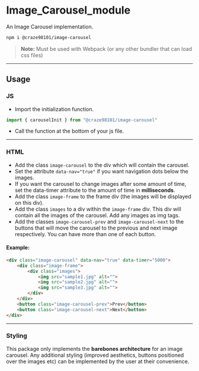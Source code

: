 # Image_Carousel_module
An Image Carousel implementation.
```bash
npm i @craze98101/image-carousel
```
> **Note:** Must be used with Webpack (or any other bundler that can load css files)

---

## Usage

### JS
- Import the initialization function.

```js
import { carouselInit } from "@craze98101/image-carousel"
```
- Call the function at the bottom of your js file.

---

### HTML
- Add the class `image-carousel` to the div which will contain the carousel.
- Set the attribute `data-nav="true"` if you want navigation dots below the images. 
- If you want the carousel to change images after some amount of time, set the data-timer attribute to the amount of time in **milliseconds**.
- Add the class `image-frame` to the frame div (the images will be displayed on this div).
- Add the class `images` to a div within the `image-frame` div. This div will contain all the images of the carousel. Add any images as img tags.
- Add the classes `image-carousel-prev` and `image-carousel-next` to the buttons that will move the carousel to the previous and next image respectively. You can have more than one of each button.

#### Example:

```html
<div class="image-carousel" data-nav="true" data-timer="5000">
    <div class="image-frame">
        <div class="images">
            <img src="sample1.jpg" alt="">
            <img src="sample2.jpg" alt="">
            <img src="sample3.jpg" alt="">
        </div>
    </div>
    <button class="image-carousel-prev">Prev</button>
    <button class="image-carousel-next">Next</button>
</div>
```

---

### Styling
This package only implements the **barebones architecture** for an image carousel.
Any additional styling (improved aesthetics, buttons positioned over the images etc) can be implemented by the user at their convenience.